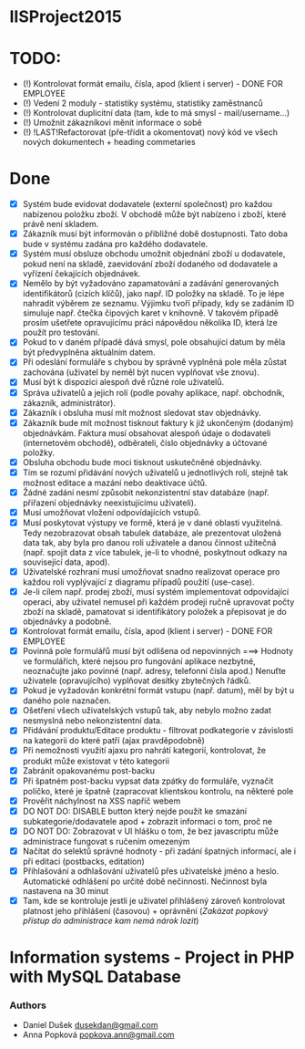 # IISProject2015

TODO:
===
* (!) Kontrolovat formát emailu, čísla, apod (klient i server) - DONE FOR EMPLOYEE
* (!) Vedení 2 moduly - statistiky systému, statistiky zaměstnanců
* (!) Kontrolovat duplicitní data (tam, kde to má smysl - mail/username...)
* (!) Umožnit zákazníkovi měnit informace o sobě
* (!) !LAST!Refactorovat (pře-třídit a okomentovat) nový kód ve všech nových dokumentech + heading commetaries


Done
===
* [x] Systém bude evidovat dodavatele (externí společnost) pro každou nabízenou položku zboží. V obchodě může být nabízeno i zboží, které právě není skladem. 
* [x] Zákazník musí být informován o přibližné době dostupnosti. Tato doba bude v systému zadána pro každého dodavatele. 
* [x] Systém musí obsluze obchodu umožnit objednání zboží u dodavatele, pokud není na skladě, zaevidování zboží dodaného od dodavatele a vyřízení čekajících objednávek. 
* [x] Nemělo by být vyžadováno zapamatování a zadávání generovaných identifikátorů (cizích klíčů), jako např. ID položky na skladě. To je lépe nahradit výběrem ze seznamu. Výjimku tvoří případy, kdy se zadáním ID simuluje např. čtečka čipových karet v knihovně. V takovém případě prosím ušetřete opravujícímu práci nápovědou několika ID, která lze použít pro testování.
* [x] Pokud to v daném případě dává smysl, pole obsahující datum by měla být předvyplněna aktuálním datem.
* [x] Při odeslání formuláře s chybou by správně vyplněná pole měla zůstat zachována (uživatel by neměl být nucen vyplňovat vše znovu).
* [x] Musí být k dispozici alespoň dvě různé role uživatelů.
* [x] Správa uživatelů a jejich rolí (podle povahy aplikace, např. obchodník, zákazník, administrátor).
* [x] Zákazník i obsluha musí mít možnost sledovat stav objednávky.
* [x] Zákazník bude mít možnost tisknout faktury k již ukončeným (dodaným) objednávkám. Faktura musí obsahovat alespoň údaje o dodavateli (internetovém obchodě), odběrateli, číslo objednávky a účtované položky.
* [x] Obsluha obchodu bude moci tisknout uskutečněné objednávky.
* [x] Tím se rozumí přidávání nových uživatelů u jednotlivých rolí, stejně tak možnost editace a mazání nebo deaktivace účtů.
* [x] Žádné zadání nesmí způsobit nekonzistentní stav databáze (např. přiřazení objednávky neexistujícímu uživateli).
* [x] Musí umožňovat vložení odpovídajících vstupů.
* [x] Musí poskytovat výstupy ve formě, která je v dané oblasti využitelná. Tedy nezobrazovat obsah tabulek databáze, ale prezentovat uložená data tak, aby byla pro danou roli uživatele a danou činnost užitečná (např. spojit data z více tabulek, je-li to vhodné, poskytnout odkazy na související data, apod).
* [x] Uživatelské rozhraní musí umožňovat snadno realizovat operace pro každou roli vyplývající z diagramu případů použití (use-case).
* [x] Je-li cílem např. prodej zboží, musí systém implementovat odpovídající operaci, aby uživatel nemusel při každém prodeji ručně upravovat počty zboží na skladě, pamatovat si identifikátory položek a přepisovat je do objednávky a podobně.
* [x] Kontrolovat formát emailu, čísla, apod (klient i server) - DONE FOR EMPLOYEE
* [x] Povinná pole formulářů musí být odlišena od nepovinných ===> Hodnoty ve formulářích, které nejsou pro fungování aplikace nezbytné, neoznačujte jako povinné (např. adresy, telefonní čísla apod.) Nenuťte uživatele (opravujícího) vyplňovat desítky zbytečných řádků.
* [x] Pokud je vyžadován konkrétní formát vstupu (např. datum), měl by být u daného pole naznačen.
* [x] Ošetření všech uživatelských vstupů tak, aby nebylo možno zadat nesmyslná nebo nekonzistentní data.
* [x] Přidávání produktu/Editace produktu - filtrovat podkategorie v závislosti na kategorii do které patří (ajax pravděpodobně)
* [x] Při nemožnosti využití ajaxu pro nahrátí kategorií, kontrolovat, že produkt může existovat v této kategorii
* [x] Zabránit opakovanému post-backu
* [x] Při špatném post-backu vypsat data zpátky do formuláře, vyznačit políčko, které je špatně (zapracovat klientskou kontrolu, na některé pole
* [x] Prověřit náchylnost na XSS napříč webem
* [x] DO NOT DO: DISABLE button který nejde použít ke smazání subkategorie/dodavatele apod + zobrazit informaci o tom, proč ne
* [x] DO NOT DO: Zobrazovat v UI hlášku o tom, že bez javascriptu může administrace fungovat s ručením omezeným
* [x] Načítat do selektů správné hodnoty - při zadání špatných informací, ale i při editaci (postbacks, editation)
* [x] Přihlašování a odhlašování uživatelů přes uživatelské jméno a heslo. Automatické odhlášení po určité době nečinnosti. Nečinnost byla nastavena na 30 minut 
* [x] Tam, kde se kontroluje jestli je uživatel přihlášený zároveň kontrolovat platnost jeho přihlášení (časovou) + oprávnění (_Zakázat popkový přístup do administrace kam nemá nárok lozit_)

# Information systems - Project in PHP with MySQL Database

### Authors

* Daniel Dušek <dusekdan@gmail.com>
* Anna Popková <popkova.ann@gmail.com>


